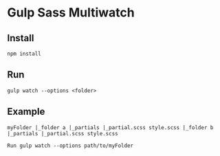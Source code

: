# Gulp Sass Multiwatch

## Install

`npm install`

## Run

`gulp watch --options <folder>`

## Example

`myFolder
	|_folder a
		|_partials
			|_partial.scss
		style.scss
	|_folder b
		|_partials
			|_partial.scss
		style.scss`

`Run gulp watch --options path/to/myFolder`
